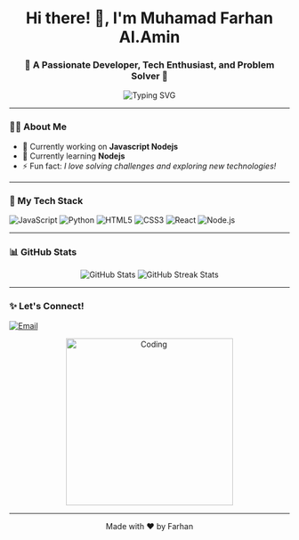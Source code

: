 <h1 align="center">Hi there! 👋, I'm Muhamad Farhan Al.Amin</h1>
<h3 align="center">🚀 A Passionate Developer, Tech Enthusiast, and Problem Solver 🚀</h3>

<p align="center">
  <img src="https://readme-typing-svg.herokuapp.com?font=Fira+Code&size=25&duration=4000&pause=500&color=F75047&background=FFFD9600&center=true&vCenter=true&width=435&lines=Welcome+to+my+GitHub!;Code.+Create.+Innovate.;Always+learning+new+things!" alt="Typing SVG" />
</p>

---

### 🧑‍💻 About Me
- 🔭 Currently working on **Javascript Nodejs**
- 🌱 Currently learning **Nodejs**
- ⚡ Fun fact: *I love solving challenges and exploring new technologies!*

---

### 🌟 My Tech Stack
<p align="left">
  <img src="https://img.shields.io/badge/-JavaScript-F7DF1E?logo=javascript&logoColor=black&style=flat" alt="JavaScript" />
  <img src="https://img.shields.io/badge/-Python-3776AB?logo=python&logoColor=white&style=flat" alt="Python" />
  <img src="https://img.shields.io/badge/-HTML5-E34F26?logo=html5&logoColor=white&style=flat" alt="HTML5" />
  <img src="https://img.shields.io/badge/-CSS3-1572B6?logo=css3&logoColor=white&style=flat" alt="CSS3" />
  <img src="https://img.shields.io/badge/-React-61DAFB?logo=react&logoColor=black&style=flat" alt="React" />
  <img src="https://img.shields.io/badge/-Node.js-339933?logo=node.js&logoColor=white&style=flat" alt="Node.js" />
</p>

---

### 📊 GitHub Stats
<p align="center">
  <img src="https://github-readme-stats.vercel.app/api?username=HanzxXD&show_icons=true&theme=radical" alt="GitHub Stats" />
  <img src="https://github-readme-streak-stats.herokuapp.com?user=HanzxXD&theme=radical" alt="GitHub Streak Stats" />
</p>

---

### ✨ Let's Connect!
<p align="left">
  <a href="mailto:farhanxd088@gmail.com" target="_blank"><img src="https://img.shields.io/badge/-Gmail-D14836?logo=gmail&logoColor=white&style=flat" alt="Email" /></a>
</p>

<p align="center">
  <img src="https://media.giphy.com/media/26AHONQ79FdWZhAI0/giphy.gif" alt="Coding" width="300" />
</p>

---

<p align="center">
  Made with ❤️ by Farhan
</p>
